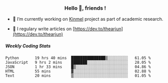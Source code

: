 <h3 align="center">Hello 👋, friends !</h3>

- 🔭 I’m currently working on [Kinmel](https://github.com/thearjun/kinmel) project as part of academic research.

- 📝 I regulary write articles on [https://dev.to/thearjun](https://dev.to/thearjun)


##### Weekly Coding Stats
<!--START_SECTION:waka-->
```text
Python       19 hrs 40 mins  ███████████████▒░░░░░░░░░   61.05 % 
JavaScript   9 hrs 2 mins    ███████░░░░░░░░░░░░░░░░░░   28.05 % 
JSON         1 hr 33 mins    █▒░░░░░░░░░░░░░░░░░░░░░░░   04.86 % 
HTML         55 mins         ▓░░░░░░░░░░░░░░░░░░░░░░░░   02.88 % 
Text         20 mins         ▒░░░░░░░░░░░░░░░░░░░░░░░░   01.05 % 
```
<!--END_SECTION:waka-->
